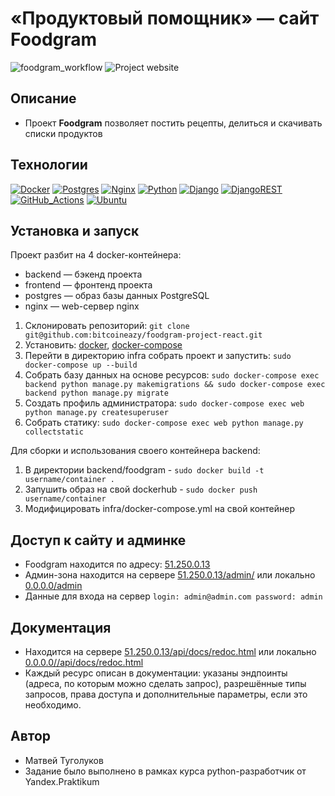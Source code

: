 # «Продуктовый помощник» — сайт Foodgram

![foodgram_workflow](https://github.com/bitcoineazy/foodgram-project-react/actions/workflows/foodgram_workflow.yml/badge.svg)
![Project website](https://img.shields.io/website-up-down-green-red/http/51.250.0.13.svg)

## Описание

- Проект <b>Foodgram</b> позволяет постить рецепты, делиться и скачивать списки продуктов

## Технологии
[![Docker](https://img.shields.io/badge/docker-%230db7ed.svg?style=for-the-badge&logo=docker&logoColor=white)](https://www.docker.com/)
[![Postgres](https://img.shields.io/badge/postgres-%23316192.svg?style=for-the-badge&logo=postgresql&logoColor=white)](https://www.postgresql.org/)
[![Nginx](https://img.shields.io/badge/nginx-%23009639.svg?style=for-the-badge&logo=nginx&logoColor=white)](https://nginx.org/ru/)
[![Python](https://img.shields.io/badge/python-3670A0?style=for-the-badge&logo=python&logoColor=ffdd54)](https://www.python.org/)
[![Django](https://img.shields.io/badge/django-%23092E20.svg?style=for-the-badge&logo=django&logoColor=white)](https://www.djangoproject.com/)
[![DjangoREST](https://img.shields.io/badge/DJANGO-REST-ff1709?style=for-the-badge&logo=django&logoColor=white&color=ff1709&labelColor=gray)](https://www.django-rest-framework.org/)
[![GitHub_Actions](https://img.shields.io/badge/githubactions-%232671E5.svg?style=for-the-badge&logo=githubactions&logoColor=white)](https://github.com/features/actions)
[![Ubuntu](https://img.shields.io/badge/Ubuntu-E95420?style=for-the-badge&logo=ubuntu&logoColor=white)](https://ubuntu.com/)

## Установка и запуск
Проект разбит на 4 docker-контейнера:
- backend — бэкенд проекта
- frontend — фронтенд проекта
- postgres — образ базы данных PostgreSQL
- nginx — web-сервер nginx

1. Склонировать репозиторий: ```git clone git@github.com:bitcoineazy/foodgram-project-react.git```
2. Установить: [docker](https://www.docker.com/get-started), [docker-compose](https://docs.docker.com/compose/install/)
3. Перейти в директорию infra cобрать проект и запустить: ```sudo docker-compose up --build``` 
4. Собрать базу данных на основе ресурсов: ```sudo docker-compose exec backend python manage.py makemigrations && sudo docker-compose exec backend python manage.py migrate```
5. Создать профиль администратора: ```sudo docker-compose exec web python manage.py createsuperuser```
6. Собрать статику: ```sudo docker-compose exec web python manage.py collectstatic``` 

Для сборки и использования своего контейнера backend:
1. В директории backend/foodgram - ```sudo docker build -t username/container .```
2. Запушить образ на свой dockerhub - ```sudo docker push username/container```
3. Модифицировать infra/docker-compose.yml на свой контейнер

## Доступ к сайту и админке

- Foodgram находится по адресу: [51.250.0.13](http://51.250.0.13)
- Админ-зона находится на сервере [51.250.0.13/admin/](http://51.250.0.13/admin/) или локально [0.0.0.0/admin](https://0.0.0.0/admin)
- Данные для входа на сервер ```login: admin@admin.com password: admin```

## Документация

- Находится на сервере [51.250.0.13/api/docs/redoc.html](http://51.250.0.13/api/docs/redoc.html) или локально [0.0.0.0//api/docs/redoc.html](https://0.0.0.0/api/docs/redoc.html)
- Каждый ресурс описан в документации: указаны эндпоинты (адреса, по которым можно сделать запрос), разрешённые типы запросов, права доступа и дополнительные параметры, если это необходимо.

## Автор

- Матвей Туголуков
- Задание было выполнено в рамках курса python-разработчик от Yandex.Praktikum
